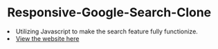 # Responsive-Google-Search-Clone
<li>Utilizing Javascript to make the search feature fully functionize.</li>
<li><a href="https://muqriqawiem.github.io/Fully-Responsive-Google-Search-Clone/" target="_blank">View the website here</a></li>
